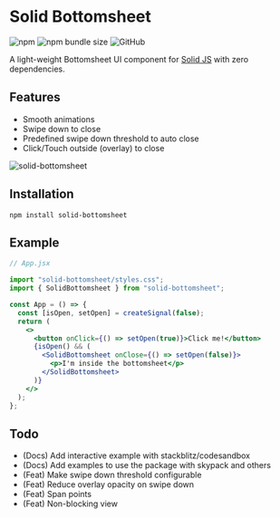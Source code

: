# Solid Bottomsheet

![npm](https://img.shields.io/npm/v/solid-bottomsheet?flat) ![npm bundle size](https://img.shields.io/bundlephobia/minzip/solid-bottomsheet?flat) ![GitHub](https://img.shields.io/github/license/karthikeyanranasthala/solid-bottomsheet?flat)

A light-weight Bottomsheet UI component for [Solid JS](https://www.solidjs.com/) with zero dependencies.

## Features

- Smooth animations
- Swipe down to close
- Predefined swipe down threshold to auto close
- Click/Touch outside (overlay) to close

![solid-bottomsheet](https://user-images.githubusercontent.com/7726029/183614467-d7d20449-1f6e-4ac0-9763-7ddf59194d27.gif)

## Installation

```
npm install solid-bottomsheet
```

## Example

```jsx
// App.jsx

import "solid-bottomsheet/styles.css";
import { SolidBottomsheet } from "solid-bottomsheet";

const App = () => {
  const [isOpen, setOpen] = createSignal(false);
  return (
    <>
      <button onClick={() => setOpen(true)}>Click me!</button>
      {isOpen() && (
        <SolidBottomsheet onClose={() => setOpen(false)}>
          <p>I'm inside the bottomsheet</p>
        </SolidBottomsheet>
      )}
    </>
  );
};
```

## Todo

- (Docs) Add interactive example with stackblitz/codesandbox
- (Docs) Add examples to use the package with skypack and others
- (Feat) Make swipe down threshold configurable
- (Feat) Reduce overlay opacity on swipe down
- (Feat) Span points
- (Feat) Non-blocking view

